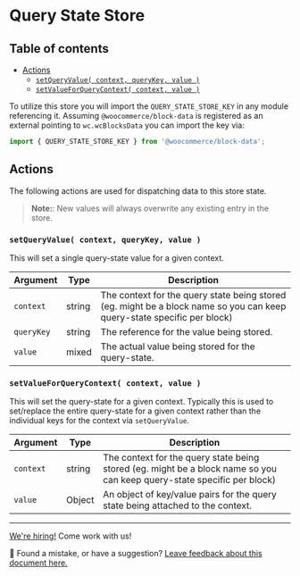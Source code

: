 # Query State Store <!-- omit in toc -->

## Table of contents <!-- omit in toc -->

-   [Actions](#actions)
    -   [`setQueryValue( context, queryKey, value )`](#setqueryvalue-context-querykey-value-)
    -   [`setValueForQueryContext( context, value )`](#setvalueforquerycontext-context-value-)

To utilize this store you will import the `QUERY_STATE_STORE_KEY` in any module referencing it. Assuming `@woocommerce/block-data` is registered as an external pointing to `wc.wcBlocksData` you can import the key via:

```javascript
import { QUERY_STATE_STORE_KEY } from '@woocommerce/block-data';
```

## Actions

The following actions are used for dispatching data to this store state.

> **Note:**: New values will always overwrite any existing entry in the store.

### `setQueryValue( context, queryKey, value )`

This will set a single query-state value for a given context.

| Argument   | Type   | Description                                                                                                             |
| ---------- | ------ | ----------------------------------------------------------------------------------------------------------------------- |
| `context`  | string | The context for the query state being stored (eg. might be a block name so you can keep query-state specific per block) |
| `queryKey` | string | The reference for the value being stored.                                                                               |
| `value`    | mixed  | The actual value being stored for the query-state.                                                                      |

### `setValueForQueryContext( context, value )`

This will set the query-state for a given context. Typically this is used to set/replace the entire query-state for a given context rather than the individual keys for the context via `setQueryValue`.

| Argument  | Type   | Description                                                                                                             |
| --------- | ------ | ----------------------------------------------------------------------------------------------------------------------- |
| `context` | string | The context for the query state being stored (eg. might be a block name so you can keep query-state specific per block) |
| `value`   | Object | An object of key/value pairs for the query state being attached to the context.                                         |

<!-- FEEDBACK -->

---

[We're hiring!](https://woocommerce.com/careers/) Come work with us!

🐞 Found a mistake, or have a suggestion? [Leave feedback about this document here.](https://github.com/woocommerce/woocommerce-gutenberg-products-block/issues/new?assignees=&labels=type%3A+documentation&template=--doc-feedback.md&title=Feedback%20on%20./docs/blocks/feature-flags-and-experimental-interfaces.md)

<!-- /FEEDBACK -->
